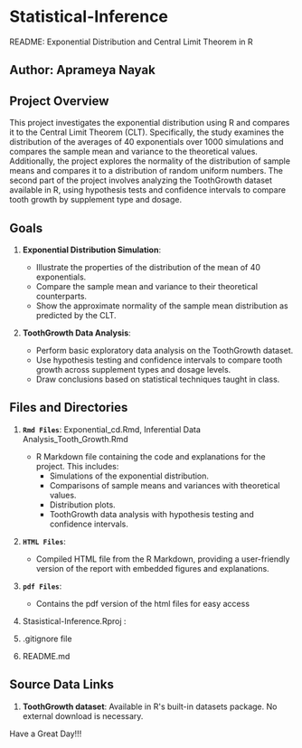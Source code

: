 # Statistical-Inference

README: Exponential Distribution and Central Limit Theorem in R

## Author: Aprameya Nayak

## Project Overview
This project investigates the exponential distribution using R and compares it to the Central Limit Theorem (CLT). Specifically, the study examines the distribution of the averages of 40 exponentials over 1000 simulations and compares the sample mean and variance to the theoretical values. Additionally, the project explores the normality of the distribution of sample means and compares it to a distribution of random uniform numbers. The second part of the project involves analyzing the ToothGrowth dataset available in R, using hypothesis tests and confidence intervals to compare tooth growth by supplement type and dosage.

## Goals
1. **Exponential Distribution Simulation**:
   - Illustrate the properties of the distribution of the mean of 40 exponentials.
   - Compare the sample mean and variance to their theoretical counterparts.
   - Show the approximate normality of the sample mean distribution as predicted by the CLT.

2. **ToothGrowth Data Analysis**:
   - Perform basic exploratory data analysis on the ToothGrowth dataset.
   - Use hypothesis testing and confidence intervals to compare tooth growth across supplement types and dosage levels.
   - Draw conclusions based on statistical techniques taught in class.

## Files and Directories
1. **`Rmd Files`**: Exponential_cd.Rmd, Inferential Data Analysis_Tooth_Growth.Rmd
   - R Markdown file containing the code and explanations for the project. This includes:
     - Simulations of the exponential distribution. 
     - Comparisons of sample means and variances with theoretical values.
     - Distribution plots.
     - ToothGrowth data analysis with hypothesis testing and confidence intervals.
   
2. **`HTML Files`**: 
   - Compiled HTML file from the R Markdown, providing a user-friendly version of the report with embedded figures and explanations.

3. **`pdf Files`**: 
   - Contains the pdf version of the html files for easy access
   
4. Stasistical-Inference.Rproj : 
5. .gitignore file 
6. README.md 
   
## Source Data Links
1. **ToothGrowth dataset**: Available in R's built-in datasets package. No external download is necessary.


Have a Great Day!!!
